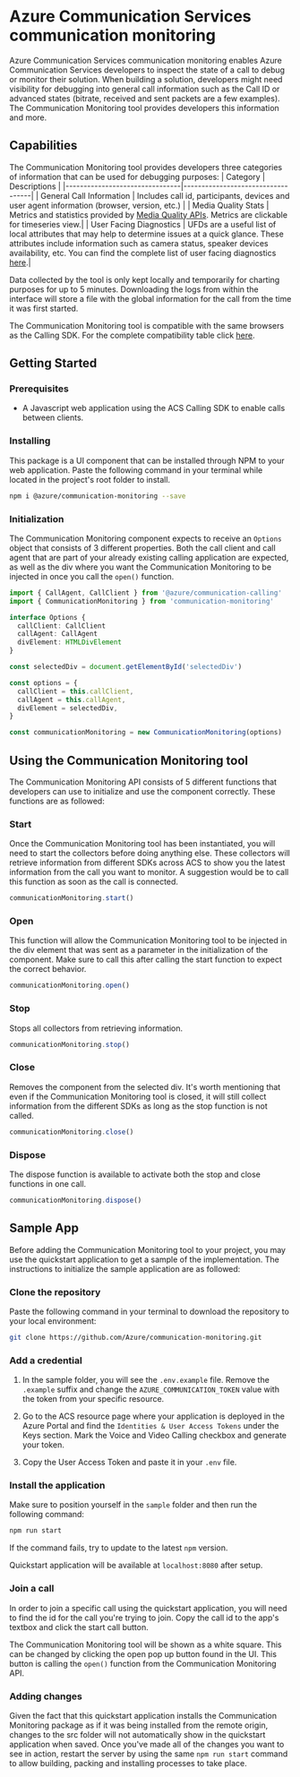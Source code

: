 # Azure Communication Services communication monitoring

Azure Communication Services communication monitoring enables Azure Communication Services developers to inspect the state of a call to debug or monitor their solution. When building a solution, developers might need visibility for debugging into general call information such as the Call ID or advanced states (bitrate, received and sent packets are a few examples). The Communication Monitoring tool provides developers this information and more.

## Capabilities

The Communication Monitoring tool provides developers three categories of information that can be used for debugging purposes:
| Category | Descriptions |
|--------------------------------|-----------------------------------|
| General Call Information | Includes call id, participants, devices and user agent information (browser, version, etc.) |
| Media Quality Stats | Metrics and statistics provided by [Media Quality APIs](https://docs.microsoft.com/azure/communication-services/concepts/voice-video-calling/media-quality-sdk). Metrics are clickable for timeseries view.|
| User Facing Diagnostics | UFDs are a useful list of local attributes that may help to determine issues at a quick glance. These attributes include information such as camera status, speaker devices availability, etc. You can find the complete list of user facing diagnostics [here](https://docs.microsoft.com/azure/communication-services/concepts/voice-video-calling/user-facing-diagnostics).|

Data collected by the tool is only kept locally and temporarily for charting purposes for up to 5 minutes. Downloading the logs from within the interface will store a file with the global information for the call from the time it was first started.

The Communication Monitoring tool is compatible with the same browsers as the Calling SDK. For the complete compatibility table click [here](https://docs.microsoft.com/azure/communication-services/concepts/voice-video-calling/calling-sdk-features#javascript-calling-sdk-support-by-os-and-browser).

## Getting Started

### Prerequisites

- A Javascript web application using the ACS Calling SDK to enable calls between clients.

### Installing

This package is a UI component that can be installed through NPM to your web application. Paste the following command in your terminal while located in the project's root folder to install.

```bash
npm i @azure/communication-monitoring --save
```

### Initialization

The Communication Monitoring component expects to receive an `Options` object that consists of 3 different properties. Both the call client and call agent that are part of your already existing calling application are expected, as well as the div where you want the Communication Monitoring to be injected in once you call the `open()` function.

```typescript
import { CallAgent, CallClient } from '@azure/communication-calling'
import { CommunicationMonitoring } from 'communication-monitoring'

interface Options {
  callClient: CallClient
  callAgent: CallAgent
  divElement: HTMLDivElement
}

const selectedDiv = document.getElementById('selectedDiv')

const options = {
  callClient = this.callClient,
  callAgent = this.callAgent,
  divElement = selectedDiv,
}

const communicationMonitoring = new CommunicationMonitoring(options)
```

## Using the Communication Monitoring tool

The Communication Monitoring API consists of 5 different functions that developers can use to initialize and use the component correctly. These functions are as followed:

### Start

Once the Communication Monitoring tool has been instantiated, you will need to start the collectors before doing anything else. These collectors will retrieve information from different SDKs across ACS to show you the latest information from the call you want to monitor. A suggestion would be to call this function as soon as the call is connected.

```typescript
communicationMonitoring.start()
```

### Open

This function will allow the Communication Monitoring tool to be injected in the div element that was sent as a parameter in the initialization of the component. Make sure to call this after calling the start function to expect the correct behavior.

```typescript
communicationMonitoring.open()
```

### Stop

Stops all collectors from retrieving information.

```typescript
communicationMonitoring.stop()
```

### Close

Removes the component from the selected div. It's worth mentioning that even if the Communication Monitoring tool is closed, it will still collect information from the different SDKs as long as the stop function is not called.

```typescript
communicationMonitoring.close()
```

### Dispose

The dispose function is available to activate both the stop and close functions in one call.

```typescript
communicationMonitoring.dispose()
```

## Sample App

Before adding the Communication Monitoring tool to your project, you may use the quickstart application to get a sample of the implementation. The instructions to initialize the sample application are as followed:

### Clone the repository

Paste the following command in your terminal to download the repository to your local environment:

```bash
git clone https://github.com/Azure/communication-monitoring.git
```

### Add a credential

1. In the sample folder, you will see the `.env.example` file. Remove the `.example` suffix and change the `AZURE_COMMUNICATION_TOKEN` value with the token from your specific resource.

2. Go to the ACS resource page where your application is deployed in the Azure Portal and find the `Identities & User Access Tokens` under the Keys section. Mark the Voice and Video Calling checkbox and generate your token.

3. Copy the User Access Token and paste it in your `.env` file.

### Install the application

Make sure to position yourself in the `sample` folder and then run the following command:

```bash
npm run start
```

If the command fails, try to update to the latest `npm` version.

Quickstart application will be available at `localhost:8080` after setup.

### Join a call

In order to join a specific call using the quickstart application, you will need to find the id for the call you're trying to join. Copy the call id to the app's textbox and click the start call button.

The Communication Monitoring tool will be shown as a white square. This can be changed by clicking the open pop up button found in the UI. This button is calling the `open()` function from the Communication Monitoring API.

### Adding changes

Given the fact that this quickstart application installs the Communication Monitoring package as if it was being installed from the remote origin, changes to the src folder will not automatically show in the quickstart application when saved. Once you've made all of the changes you want to see in action, restart the server by using the same `npm run start` command to allow building, packing and installing processes to take place.
